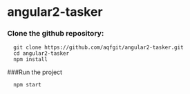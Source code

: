 # angular2-tasker

### Clone the github repository:
```
  git clone https://github.com/aqfgit/angular2-tasker.git
  cd angular2-tasker
  npm install
```  
###Run the project
```
  npm start
```
